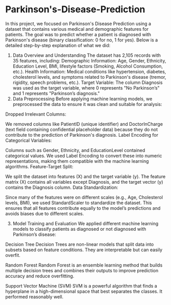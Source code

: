 # Parkinson's-Disease-Prediction

In this project, we focused on Parkinson's Disease Prediction using a dataset that contains various medical and demographic features for patients. The goal was to predict whether a patient is diagnosed with Parkinson's disease (binary classification: 0 for no, 1 for yes). Below is a detailed step-by-step explanation of what we did:

1. Data Overview and Understanding
The dataset has 2,105 records with 35 features, including:
Demographic Information: Age, Gender, Ethnicity, Education Level, BMI, lifestyle factors (Smoking, Alcohol Consumption, etc.).
Health Information: Medical conditions like hypertension, diabetes, cholesterol levels, and symptoms related to Parkinson's disease (tremor, rigidity, speech problems, etc.).
Target Variable: The column Diagnosis was used as the target variable, where 0 represents "No Parkinson’s" and 1 represents "Parkinson’s diagnosis."
2. Data Preprocessing
Before applying machine learning models, we preprocessed the data to ensure it was clean and suitable for analysis:

Dropped Irrelevant Columns:

We removed columns like PatientID (unique identifier) and DoctorInCharge (text field containing confidential placeholder data) because they do not contribute to the prediction of Parkinson's diagnosis.
Label Encoding for Categorical Variables:

Columns such as Gender, Ethnicity, and EducationLevel contained categorical values. We used Label Encoding to convert these into numeric representations, making them compatible with the machine learning algorithms.
Feature-Target Split:

We split the dataset into features (X) and the target variable (y). The feature matrix (X) contains all variables except Diagnosis, and the target vector (y) contains the Diagnosis column.
Data Standardization:

Since many of the features were on different scales (e.g., Age, Cholesterol levels, BMI), we used StandardScaler to standardize the dataset. This ensures that all features contribute equally to the model’s predictions and avoids biases due to different scales.

3. Model Training and Evaluation
We applied  different machine learning models to classify patients as diagnosed or not diagnosed with Parkinson’s disease:

 Decision Tree
Decision Trees are non-linear models that split data into subsets based on feature conditions. They are interpretable but can easily overfit.

Random Forest
Random Forest is an ensemble learning method that builds multiple decision trees and combines their outputs to improve prediction accuracy and reduce overfitting.

Support Vector Machine (SVM)
SVM is a powerful algorithm that finds a hyperplane in a high-dimensional space that best separates the classes. It performed reasonably well.
